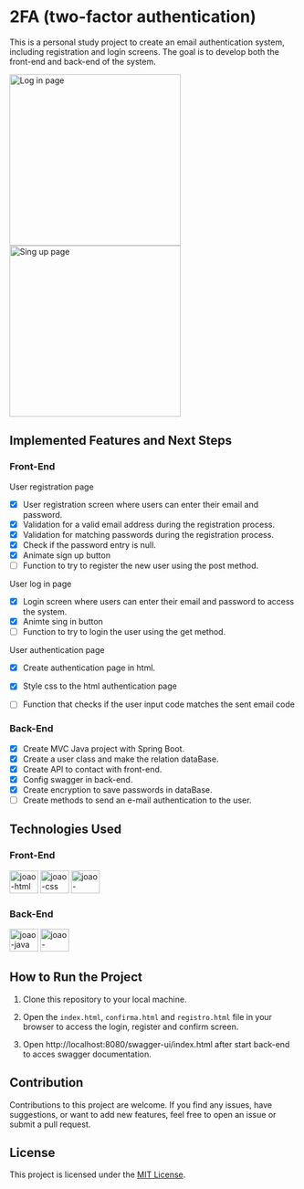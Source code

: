 
  

# 2FA (two-factor authentication)

This is a personal study project to create an email authentication system, including registration and login screens. The goal is to develop both the front-end and back-end of the system.

<img  src="https://github.com/Jottinha/auth/assets/69482936/0c332a9e-89a4-4d14-a79d-ac8553ccdb83"  alt="Log in page"  width="300"  height="300">
<img  src="https://github.com/Jottinha/auth/assets/69482936/9437f239-a953-4dad-8df3-b90177b41a80"  alt="Sing up page"  width="300"  height="300">

## Implemented Features and Next Steps

### Front-End
User registration page

- [x] User registration screen where users can enter their email and password.
- [x] Validation for a valid email address during the registration process.
- [x] Validation for matching passwords during the registration process.
- [x] Check if the password entry is null.
- [x] Animate sign up button
- [ ] Function to try to register the new user using the post method.

User log in page
- [x] Login screen where users can enter their email and password to access the system.
- [x] Animte sing in button
- [ ] Function to try to login the user using the get method.

User authentication page
- [x] Create authentication page in html.
- [x] Style css to the html authentication page
- [ ] Function that checks if the user input code matches the sent email code


### Back-End
- [x] Create MVC Java project with Spring Boot.
- [x] Create a user class and make the relation dataBase.
- [x] Create API to contact with front-end.
- [x] Config swagger in back-end.
- [x] Create encryption to save passwords in dataBase.
- [ ] Create methods to send an e-mail authentication to the user.

## Technologies Used

### Front-End
<div>
<img  aling="center"  alt="joao-html"  height="40"  width="50"  src="https://cdn.jsdelivr.net/gh/devicons/devicon/icons/html5/html5-original.svg">
<img  aling="center"  alt="joao-css"  height="40"  width="50"  src="https://cdn.jsdelivr.net/gh/devicons/devicon/icons/css3/css3-original.svg">
<img  aling="center"  alt="joao-javascript"  height="40"  width="50"  src="https://cdn.jsdelivr.net/gh/devicons/devicon/icons/javascript/javascript-original.svg">
</div>

### Back-End

<div>
<img  aling="center"  alt="joao-java"  height="40"  width="50"  src="https://cdn.jsdelivr.net/gh/devicons/devicon/icons/java/java-original.svg">
<img  aling="center"  alt="joao-spring"  height="40"  width="50"  src="https://cdn.jsdelivr.net/gh/devicons/devicon/icons/spring/spring-original.svg">
</div>

## How to Run the Project

1. Clone this repository to your local machine.

2. Open the `index.html`, `confirma.html` and `registro.html` file in your browser to access the login, register and confirm screen.

3. Open http://localhost:8080/swagger-ui/index.html after start back-end to acces swagger documentation.

## Contribution

Contributions to this project are welcome. If you find any issues, have suggestions, or want to add new features, feel free to open an issue or submit a pull request.

## License

This project is licensed under the [MIT License](LICENSE).
